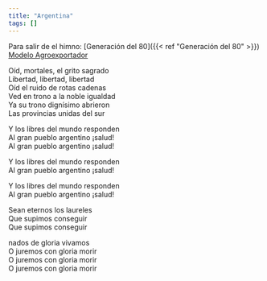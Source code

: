 ```yaml
---
title: "Argentina"
tags: []
---
```

Para salir de el himno:
[Generación del 80]({{< ref "Generación del 80" >}})
[Modelo Agroexportador ](#)

Oíd, mortales, el grito sagrado  
Libertad, libertad, libertad  
Oíd el ruido de rotas cadenas  
Ved en trono a la noble igualdad  
Ya su trono dignísimo abrieron  
Las provincias unidas del sur

Y los libres del mundo responden  
Al gran pueblo argentino ¡salud!  
Al gran pueblo argentino ¡salud!

Y los libres del mundo responden  
Al gran pueblo argentino ¡salud!

Y los libres del mundo responden  
Al gran pueblo argentino ¡salud!

Sean eternos los laureles  
Que supimos conseguir  
Que supimos conseguir

nados de gloria vivamos  
O juremos con gloria morir  
O juremos con gloria morir  
O juremos con gloria morir